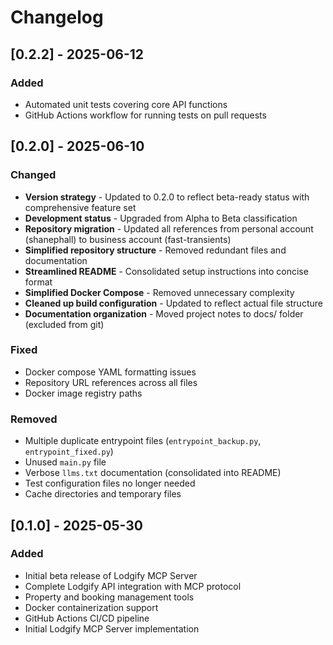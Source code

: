 # Changelog

## [0.2.2] - 2025-06-12

### Added
- Automated unit tests covering core API functions
- GitHub Actions workflow for running tests on pull requests

## [0.2.0] - 2025-06-10

### Changed
- **Version strategy** - Updated to 0.2.0 to reflect beta-ready status with comprehensive feature set
- **Development status** - Upgraded from Alpha to Beta classification
- **Repository migration** - Updated all references from personal account (shanephall) to business account (fast-transients)
- **Simplified repository structure** - Removed redundant files and documentation
- **Streamlined README** - Consolidated setup instructions into concise format
- **Simplified Docker Compose** - Removed unnecessary complexity
- **Cleaned up build configuration** - Updated to reflect actual file structure
- **Documentation organization** - Moved project notes to docs/ folder (excluded from git)

### Fixed
- Docker compose YAML formatting issues
- Repository URL references across all files
- Docker image registry paths

### Removed
- Multiple duplicate entrypoint files (`entrypoint_backup.py`, `entrypoint_fixed.py`)
- Unused `main.py` file
- Verbose `llms.txt` documentation (consolidated into README)
- Test configuration files no longer needed
- Cache directories and temporary files

## [0.1.0] - 2025-05-30

### Added
- Initial beta release of Lodgify MCP Server
- Complete Lodgify API integration with MCP protocol
- Property and booking management tools
- Docker containerization support
- GitHub Actions CI/CD pipeline
- Initial Lodgify MCP Server implementation

